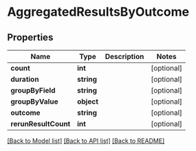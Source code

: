 # AggregatedResultsByOutcome

## Properties
Name | Type | Description | Notes
------------ | ------------- | ------------- | -------------
**count** | **int** |  | [optional] 
**duration** | **string** |  | [optional] 
**groupByField** | **string** |  | [optional] 
**groupByValue** | **object** |  | [optional] 
**outcome** | **string** |  | [optional] 
**rerunResultCount** | **int** |  | [optional] 

[[Back to Model list]](../README.md#documentation-for-models) [[Back to API list]](../README.md#documentation-for-api-endpoints) [[Back to README]](../README.md)


